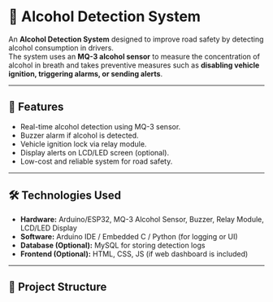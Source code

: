 # 🍺 Alcohol Detection System

An **Alcohol Detection System** designed to improve road safety by detecting alcohol consumption in drivers.  
The system uses an **MQ-3 alcohol sensor** to measure the concentration of alcohol in breath and takes preventive measures such as **disabling vehicle ignition, triggering alarms, or sending alerts**.

---

## 🚀 Features
- Real-time alcohol detection using MQ-3 sensor.
- Buzzer alarm if alcohol is detected.
- Vehicle ignition lock via relay module.
- Display alerts on LCD/LED screen (optional).
- Low-cost and reliable system for road safety.

---

## 🛠️ Technologies Used
- **Hardware:** Arduino/ESP32, MQ-3 Alcohol Sensor, Buzzer, Relay Module, LCD/LED Display  
- **Software:** Arduino IDE / Embedded C / Python (for logging or UI)  
- **Database (Optional):** MySQL for storing detection logs  
- **Frontend (Optional):** HTML, CSS, JS (if web dashboard is included)

---

## 📂 Project Structure
